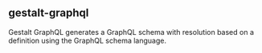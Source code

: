 gestalt-graphql
---------------

Gestalt GraphQL generates a GraphQL schema with resolution based on a definition
using the GraphQL schema language.
